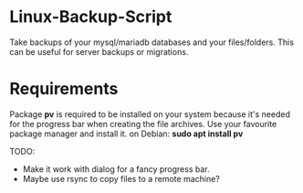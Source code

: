 # Linux-Backup-Script
Take backups of your mysql/mariadb databases and your files/folders. This can be useful for server backups or migrations.

# Requirements
Package **pv** is required to be installed on your system because it's needed for the progress bar when creating the file archives.
Use your favourite package manager and install it. on Debian: **sudo apt install pv**

TODO: 
* Make it work with dialog for a fancy progress bar.
* Maybe use rsync to copy files to a remote machine?

